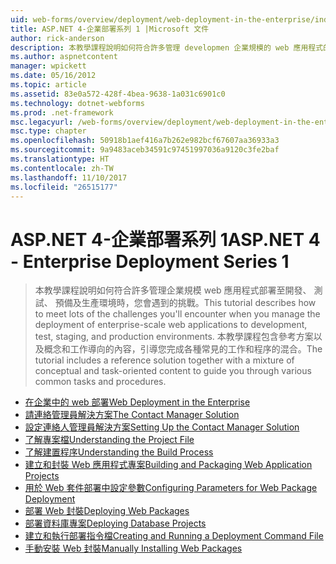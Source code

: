 ```yaml
---
uid: web-forms/overview/deployment/web-deployment-in-the-enterprise/index
title: ASP.NET 4-企業部署系列 1 |Microsoft 文件
author: rick-anderson
description: 本教學課程說明如何符合許多管理 developmen 企業規模的 web 應用程式的部署時，就會發生的驗證題目...
ms.author: aspnetcontent
manager: wpickett
ms.date: 05/16/2012
ms.topic: article
ms.assetid: 83e0a572-428f-4bea-9638-1a031c6901c0
ms.technology: dotnet-webforms
ms.prod: .net-framework
msc.legacyurl: /web-forms/overview/deployment/web-deployment-in-the-enterprise
msc.type: chapter
ms.openlocfilehash: 50918b1aef416a7b262e982bcf67607aa36933a3
ms.sourcegitcommit: 9a9483aceb34591c97451997036a9120c3fe2baf
ms.translationtype: HT
ms.contentlocale: zh-TW
ms.lasthandoff: 11/10/2017
ms.locfileid: "26515177"
---
```

<a name="aspnet-4---enterprise-deployment-series-1"></a><span data-ttu-id="e5ba1-103">ASP.NET 4-企業部署系列 1</span><span class="sxs-lookup"><span data-stu-id="e5ba1-103">ASP.NET 4 - Enterprise Deployment Series 1</span></span>
====================
> <span data-ttu-id="e5ba1-104">本教學課程說明如何符合許多管理企業規模 web 應用程式部署至開發、 測試、 預備及生產環境時，您會遇到的挑戰。</span><span class="sxs-lookup"><span data-stu-id="e5ba1-104">This tutorial describes how to meet lots of the challenges you'll encounter when you manage the deployment of enterprise-scale web applications to development, test, staging, and production environments.</span></span> <span data-ttu-id="e5ba1-105">本教學課程包含參考方案以及概念和工作導向的內容，引導您完成各種常見的工作和程序的混合。</span><span class="sxs-lookup"><span data-stu-id="e5ba1-105">The tutorial includes a reference solution together with a mixture of conceptual and task-oriented content to guide you through various common tasks and procedures.</span></span>


- [<span data-ttu-id="e5ba1-106">在企業中的 web 部署</span><span class="sxs-lookup"><span data-stu-id="e5ba1-106">Web Deployment in the Enterprise</span></span>](web-deployment-in-the-enterprise.md)
- [<span data-ttu-id="e5ba1-107">請連絡管理員解決方案</span><span class="sxs-lookup"><span data-stu-id="e5ba1-107">The Contact Manager Solution</span></span>](the-contact-manager-solution.md)
- [<span data-ttu-id="e5ba1-108">設定連絡人管理員解決方案</span><span class="sxs-lookup"><span data-stu-id="e5ba1-108">Setting Up the Contact Manager Solution</span></span>](setting-up-the-contact-manager-solution.md)
- [<span data-ttu-id="e5ba1-109">了解專案檔</span><span class="sxs-lookup"><span data-stu-id="e5ba1-109">Understanding the Project File</span></span>](understanding-the-project-file.md)
- [<span data-ttu-id="e5ba1-110">了解建置程序</span><span class="sxs-lookup"><span data-stu-id="e5ba1-110">Understanding the Build Process</span></span>](understanding-the-build-process.md)
- [<span data-ttu-id="e5ba1-111">建立和封裝 Web 應用程式專案</span><span class="sxs-lookup"><span data-stu-id="e5ba1-111">Building and Packaging Web Application Projects</span></span>](building-and-packaging-web-application-projects.md)
- [<span data-ttu-id="e5ba1-112">用於 Web 套件部署中設定參數</span><span class="sxs-lookup"><span data-stu-id="e5ba1-112">Configuring Parameters for Web Package Deployment</span></span>](configuring-parameters-for-web-package-deployment.md)
- [<span data-ttu-id="e5ba1-113">部署 Web 封裝</span><span class="sxs-lookup"><span data-stu-id="e5ba1-113">Deploying Web Packages</span></span>](deploying-web-packages.md)
- [<span data-ttu-id="e5ba1-114">部署資料庫專案</span><span class="sxs-lookup"><span data-stu-id="e5ba1-114">Deploying Database Projects</span></span>](deploying-database-projects.md)
- [<span data-ttu-id="e5ba1-115">建立和執行部署指令檔</span><span class="sxs-lookup"><span data-stu-id="e5ba1-115">Creating and Running a Deployment Command File</span></span>](creating-and-running-a-deployment-command-file.md)
- [<span data-ttu-id="e5ba1-116">手動安裝 Web 封裝</span><span class="sxs-lookup"><span data-stu-id="e5ba1-116">Manually Installing Web Packages</span></span>](manually-installing-web-packages.md)
